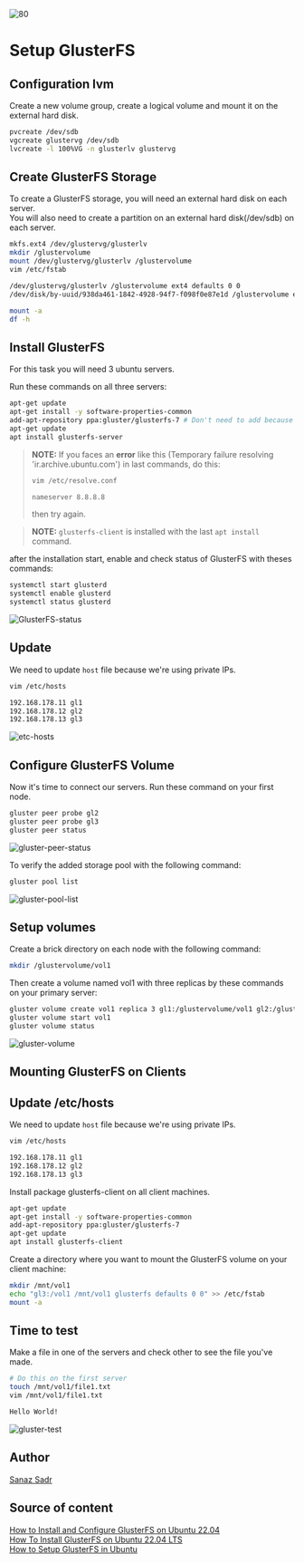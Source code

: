 ![80](../../.gitbook/assets/80-orange-ant-glusterfs.jpg)

# Setup GlusterFS

## Configuration lvm

Create a new volume group, create a logical volume and mount it on the external hard disk.

```bash
pvcreate /dev/sdb
vgcreate glustervg /dev/sdb
lvcreate -l 100%VG -n glusterlv glustervg
```

## Create GlusterFS Storage

To create a GlusterFS storage, you will need an external hard disk on each server.<br>
You will also need to create a partition on an external hard disk(/dev/sdb) on each server.

```bash
mkfs.ext4 /dev/glustervg/glusterlv
mkdir /glustervolume
mount /dev/glustervg/glusterlv /glustervolume
vim /etc/fstab

/dev/glustervg/glusterlv /glustervolume ext4 defaults 0 0
/dev/disk/by-uuid/938da461-1842-4928-94f7-f098f0e87e1d /glustervolume ext4 defaults 0 0

mount -a
df -h
```

## Install GlusterFS

For this task you will need 3 ubuntu servers.

Run these commands on all three servers:

```bash
apt-get update
apt-get install -y software-properties-common
add-apt-repository ppa:gluster/glusterfs-7 # Don't need to add because it's default repository
apt-get update
apt install glusterfs-server
```
> **NOTE:** If you faces an **error** like this (Temporary failure resolving 'ir.archive.ubuntu.com') in last commands, do this:
> ```bash
> vim /etc/resolve.conf
>
> nameserver 8.8.8.8
> ```
> then try again.

> **NOTE:** `glusterfs-client` is installed with the last `apt install` command.

after the installation start, enable and check status of GlusterFS with theses commands:

```bash
systemctl start glusterd
systemctl enable glusterd
systemctl status glusterd
```

![GlusterFS-status](../../.gitbook/assets/78-GlusterFS-status.jpg)


## Update 

We need to update `host` file because we're using private IPs.

```bash
vim /etc/hosts

192.168.178.11 gl1
192.168.178.12 gl2
192.168.178.13 gl3
```
![etc-hosts](../../.gitbook/assets/73-etc-hosts.jpg)

## Configure GlusterFS Volume

Now it's time to connect our servers. Run these command on your first node.

```bash
gluster peer probe gl2
gluster peer probe gl3
gluster peer status
```

![gluster-peer-status](../../.gitbook/assets/74-gluster-peer-status.jpg)

To verify the added storage pool with the following command:

```bash
gluster pool list
```
![gluster-pool-list](../../.gitbook/assets/75-gluster-pool-list.jpg)

## Setup volumes

Create a brick directory on each node with the following command:

```bash
mkdir /glustervolume/vol1
```

Then create a volume named vol1 with three replicas by these commands on your primary server:

```bash
gluster volume create vol1 replica 3 gl1:/glustervolume/vol1 gl2:/glustervolume/vol1 gl3:/glustervolume/vol1
gluster volume start vol1
gluster volume status
```

![gluster-volume](../../.gitbook/assets/77-gluster-volume.jpg)

## Mounting GlusterFS on Clients

## Update /etc/hosts

We need to update `host` file because we're using private IPs.

```bash
vim /etc/hosts

192.168.178.11 gl1
192.168.178.12 gl2
192.168.178.13 gl3
```

Install package glusterfs-client on all client machines.

```bash
apt-get update
apt-get install -y software-properties-common
add-apt-repository ppa:gluster/glusterfs-7
apt-get update
apt install glusterfs-client
```

Create a directory where you want to mount the GlusterFS volume on your client machine:

```bash
mkdir /mnt/vol1
echo "gl3:/vol1 /mnt/vol1 glusterfs defaults 0 0" >> /etc/fstab
mount -a
```

## Time to test

Make a file in one of the servers and check other to see the file you've made.

```bash
# Do this on the first server
touch /mnt/vol1/file1.txt
vim /mnt/vol1/file1.txt

Hello World!
```

![gluster-test](../../.gitbook/assets/76-gluster-test.jpg)

## Author

[Sanaz Sadr](https://github.com/SanazSadr)

## Source of content

[How to Install and Configure GlusterFS on Ubuntu 22.04](https://www.howtoforge.com/how-to-install-and-configure-glusterfs-on-ubuntu-22-04/) <br>
[How To Install GlusterFS on Ubuntu 22.04 LTS](https://idroot.us/install-glusterfs-ubuntu-22-04/) <br>
[How to Setup GlusterFS in Ubuntu](https://www.youtube.com/watch?v=gEG7Eu320Rk)